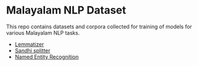 # Malayalam NLP Dataset
This repo contains datasets and corpora collected for training of models for various Malayalam NLP tasks.  
* [Lemmatizer](./lemmatizer/)
* [Sandhi splitter](./sandhi_splitter)
* [Named Entity Recognition](./named_entity_recognition)
